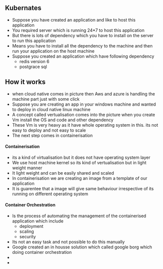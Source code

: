 ## Kubernates 

- Suppose you have created an application and like to host this application
- You required server which is running 24*7 to host this application
- But there is lots of dependency which you have to install on the server to run this application 
- Means you have to install all the dependency to the machine and then run your application on the host machine
- Suppose you created an application which have following dependency 
  - redis version 6 
  - postgrace sql 




## How it works 

- when cloud native comes in picture then Aws and azure is handling the machine part just with some click 
- Suppose you are creating an app in your windows machine and wanted to deploy in cloud native linux machine
- A concept called vertualisation comes into the picture when you create Vm install the OS and code and other dependency 
- These Vm is very heavy as it have whole operating system in this. its not easy to deploy and not easy to scale
- The next step comes in containerisation 



#### Containerisation 
- its a kind of virtualisation but it does not have operating system layer
- We use host machine kernel so its kind of vertualisation but in light weight manner 
- It light weight and can be easily shared and scaled
- In containerisation we are creating an image from a template of our application
- It is guarentee that a image will give same behaviour irrespective of its running on different operating system


#### Container Orchestration 

- Is the process of automating the management of the containerised application which include
  - deployment 
  - scaling 
  - security 
- Its not an easy task and not possible to do this manually 
- Google created an in housse solution which called google borg which doing container orchestration
- 
- 